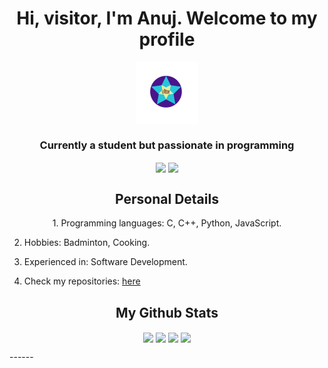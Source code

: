 <h1 align="center">Hi, visitor, I'm Anuj.
Welcome to my profile</h1>
<p align="center">
<a href="http://anujjhamb.herokuapp.com/" target="blank"><img align="center" src="https://github.com/KasRoudra/kasweb/raw/main/assets/kas.png" alt="kaswebsite" height="100" width="100"></a></p>

<h3 align="center">Currently a student but passionate in programming</h3>
<p align="center"> 
	<img align="center" src="https://img.shields.io/badge/Profile%20Views-235-blue">
<img align="center" src="https://img.shields.io/badge/In%20all%20github%20repositories%20I%20have%20written-8372%20lines%20of%20code-blue">

</p>
<h2 align="center">Personal Details</h2>
<p align="center">
1. Programming languages: C, C++, Python, JavaScript.

2. Hobbies: Badminton, Cooking.

3. Experienced in: Software Development.

4. Check my repositories: <a href= "https://github.com/nuje98?tab=repositories" target="blank"> here</a>
</p>
<h2 align="center">My Github Stats</h2>
<p align="center">
<img align="center" src="https://github-readme-stats.vercel.app/api/top-langs/?username=KasRoudra&&layout=compact&bg_color=0,73FA79,73FDFF,7A81FF&theme=graywhite">
<img align="center" src="https://github-readme-stats.vercel.app/api?username=KasRoudra&count_private=true&show_icons=trueline_height=21&bg_color=0,EC6C6C,FFD479,FFFC79,73FA79&theme=graywhite">	
<img align="center" src="https://github-readme-streak-stats.herokuapp.com/?user=KasRoudra&theme=dracula">
<img align="center" src="https://github-profile-trophy.vercel.app/?username=KasRoudra&theme=onedark">
</p>
------


